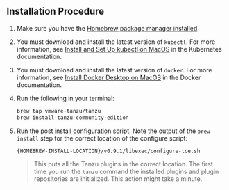 ## Installation Procedure

1. Make sure you have the [Homebrew package manager installed](https://brew.sh/)

1. You must download and install the latest version of `kubectl`. For more information, see [Install and Set Up kubectl on MacOS](https://kubernetes.io/docs/tasks/tools/install-kubectl-macos/) in the Kubernetes documentation.

1. You must download and install the latest version of `docker`. For more information, see [Install Docker Desktop on MacOS](https://docs.docker.com/desktop/mac/install/) in the Docker documentation.

1. Run the following in your terminal:

    ```sh
    brew tap vmware-tanzu/tanzu
    brew install tanzu-community-edition
    ```

1. Run the post install configuration script. Note the output of the `brew install` step for the correct location of the configure script:

    ```sh
    {HOMEBREW-INSTALL-LOCATION}/v0.9.1/libexec/configure-tce.sh
    ```

    > This puts all the Tanzu plugins in the correct location.
    > The first time you run the `tanzu` command the installed plugins and plugin repositories are initialized. This action might take a minute.
